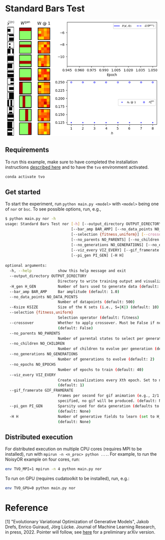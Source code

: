 # Standard Bars Test

![Bars Test for NoisyOR for H=8 different bars and pi=2/H bars on average per image](training.gif)


## Requirements
To run this example, make sure to have completed the installation instructions [described here](/../../README.md) and to have the `tvo` environment activated.

```bash
conda activate tvo
```


## Get started
To start the experiment, run `python main.py <model>` with `<model>` being one of `nor` or `bsc`. To see possible options, run, e.g., 

```bash
$ python main.py nor -h           
usage: Standard Bars Test nor [-h] [--output_directory OUTPUT_DIRECTORY] [-H_gen H_GEN]
                              [--bar_amp BAR_AMP] [--no_data_points NO_DATA_POINTS] [--Ksize KSIZE]
                              [--selection {fitness,uniform}] [--crossover]
                              [--no_parents NO_PARENTS] [--no_children NO_CHILDREN]
                              [--no_generations NO_GENERATIONS] [--no_epochs NO_EPOCHS]
                              [--viz_every VIZ_EVERY] [--gif_framerate GIF_FRAMERATE]
                              [--pi_gen PI_GEN] [-H H]

optional arguments:
  -h, --help            show this help message and exit
  --output_directory OUTPUT_DIRECTORY
                        Directory to write training output and visualizations to (will be output/<TIMESTAMP> if not specified) (default: None)
  -H_gen H_GEN          Number of bars used to generate data (default: 8)
  --bar_amp BAR_AMP     Bar amplitude (default: 1.0)
  --no_data_points NO_DATA_POINTS
                        Number of datapoints (default: 500)
  --Ksize KSIZE         Size of the K sets (i.e., S=|K|) (default: 10)
  --selection {fitness,uniform}
                        Selection operator (default: fitness)
  --crossover           Whether to apply crossover. Must be False if no_children is specified.
                        (default: False)
  --no_parents NO_PARENTS
                        Number of parental states to select per generation (default: 5)
  --no_children NO_CHILDREN
                        Number of children to evolve per generation (default: 3)
  --no_generations NO_GENERATIONS
                        Number of generations to evolve (default: 2)
  --no_epochs NO_EPOCHS
                        Number of epochs to train (default: 40)
  --viz_every VIZ_EVERY
                        Create visualizations every Xth epoch. Set to no_epochs if not specified.
                        (default: 1)
  --gif_framerate GIF_FRAMERATE
                        Frames per second for gif animation (e.g., 2/1 for 2 fps). If not
                        specified, no gif will be produced. (default: None)
  --pi_gen PI_GEN       Sparsity used for data generation (defaults to 2/H if not specified)
                        (default: None)
  -H H                  Number of generative fields to learn (set to H_gen if not specified)
                        (default: None)
```


## Distributed execution

For distributed execution on multiple CPU cores (requires MPI to be installed), run with `mpirun -n <n_proc> python ...`. For example, to run the NoisyOR example on four cores, run:

```bash
env TVO_MPI=1 mpirun -n 4 python main.py nor
```

To run on GPU (requires cudatoolkit to be installed), run, e.g.:

```bash
env TVO_GPU=0 python main.py nor
```


# Reference
[1] "Evolutionary Variational Optimization of Generative Models", Jakob Drefs, Enrico Guiraud, Jörg Lücke. Journal of Machine Learning Research, in press, 2022. Pointer will follow, see [here](https://arxiv.org/abs/2012.12294) for a preliminary arXiv version.